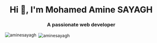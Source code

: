 <h1 align="center">Hi 👋, I'm Mohamed Amine SAYAGH</h1>
<h3 align="center">A passionate web developer</h3>


<p><img align="left" src="https://github-readme-stats.vercel.app/api/top-langs?username=aminesayagh&show_icons=true&locale=en&layout=compact" alt="aminesayagh" /></p>

<p>&nbsp;<img align="center" src="https://github-readme-stats.vercel.app/api?username=aminesayagh&show_icons=true&locale=en" alt="aminesayagh" /></p>
